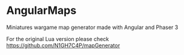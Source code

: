 # AngularMaps
Miniatures wargame map generator made with Angular and Phaser 3

For the original Lua version please check
https://github.com/N1GH7C4P/mapGenerator
